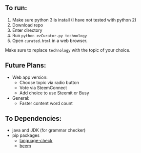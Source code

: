 ## To run:
1. Make sure python 3 is install (I have not tested with python 2)
2. Download repo
3. Enter directory
4. Run `python ezCurator.py technology`
5. Open `curated.html` in a web browser.

Make sure to replace `technology` with the topic of your choice.

## Future Plans:
* Web app version:
  * Choose topic via radio button
  * Vote via SteemConnect
  * Add choice to use Steemit or Busy
* General:
  * Faster content word count

## To Dependencies:
- java and JDK (for grammar checker)
- pip packages
  - [language-check](https://pypi.org/project/language-check/)
  - [beem](https://beem.readthedocs.io/en/latest/installation.html)
